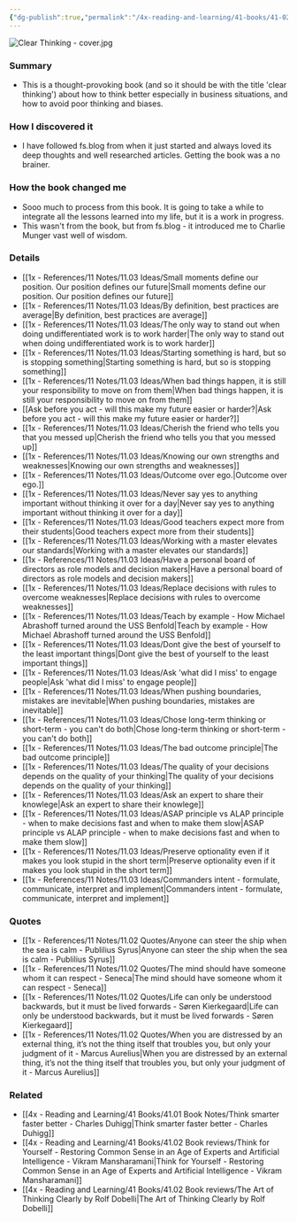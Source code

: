 ```yaml
---
{"dg-publish":true,"permalink":"/4x-reading-and-learning/41-books/41-02-book-reviews/clear-thinking-turning-ordinary-moments-into-extraordinary-results-shane-parrish/","title":"Clear Thinking - Turning Ordinary Moments into Extraordinary Results - Shane  Parrish","created":"2025-05-04T21:11:27.297+03:00","updated":"2025-09-23T08:02:28.508+03:00"}
---
```


![Clear Thinking - cover.jpg](/img/user/4x%20-%20Reading%20and%20Learning/41%20Books/41.03%20Cover%20images/Clear%20Thinking%20-%20cover.jpg)
### Summary
- This is a thought-provoking book (and so it should be with the title 'clear thinking') about how to think better especially in business situations, and how to avoid poor thinking and biases.

### How I discovered it
- I have followed fs.blog from when it just started and always loved its deep thoughts and well researched articles. Getting the book was a no brainer.

### How the book changed me
- Sooo much to process from this book. It is going to take a while to integrate all the lessons learned into my life, but it is a work in progress.
- This wasn't from the book, but from fs.blog - it introduced me to Charlie Munger vast well of wisdom.

### Details
- [[1x - References/11 Notes/11.03 Ideas/Small moments define our position. Our position defines our future\|Small moments define our position. Our position defines our future]]
- [[1x - References/11 Notes/11.03 Ideas/By definition, best practices are average\|By definition, best practices are average]]
- [[1x - References/11 Notes/11.03 Ideas/The only way to stand out when doing undifferentiated work is to work harder\|The only way to stand out when doing undifferentiated work is to work harder]]
- [[1x - References/11 Notes/11.03 Ideas/Starting something is hard, but so is stopping something\|Starting something is hard, but so is stopping something]]
- [[1x - References/11 Notes/11.03 Ideas/When bad things happen, it is still your responsibility to move on from them\|When bad things happen, it is still your responsibility to move on from them]]
- [[Ask before you act - will this make my future easier or harder?\|Ask before you act - will this make my future easier or harder?]]
- [[1x - References/11 Notes/11.03 Ideas/Cherish the friend who tells you that you messed up\|Cherish the friend who tells you that you messed up]]
- [[1x - References/11 Notes/11.03 Ideas/Knowing our own strengths and weaknesses\|Knowing our own strengths and weaknesses]]
- [[1x - References/11 Notes/11.03 Ideas/Outcome over ego.\|Outcome over ego.]]
- [[1x - References/11 Notes/11.03 Ideas/Never say yes to anything important without thinking it over for a day\|Never say yes to anything important without thinking it over for a day]]
- [[1x - References/11 Notes/11.03 Ideas/Good teachers expect more from their students\|Good teachers expect more from their students]]
- [[1x - References/11 Notes/11.03 Ideas/Working with a master elevates our standards\|Working with a master elevates our standards]]
- [[1x - References/11 Notes/11.03 Ideas/Have a personal board of directors as role models and decision makers\|Have a personal board of directors as role models and decision makers]]
- [[1x - References/11 Notes/11.03 Ideas/Replace decisions with rules to overcome weaknesses\|Replace decisions with rules to overcome weaknesses]]
- [[1x - References/11 Notes/11.03 Ideas/Teach by example - How Michael Abrashoff turned around the USS Benfold\|Teach by example - How Michael Abrashoff turned around the USS Benfold]]
- [[1x - References/11 Notes/11.03 Ideas/Dont give the best of yourself to the least important things\|Dont give the best of yourself to the least important things]]
- [[1x - References/11 Notes/11.03 Ideas/Ask 'what did I miss' to engage people\|Ask 'what did I miss' to engage people]]
- [[1x - References/11 Notes/11.03 Ideas/When pushing boundaries, mistakes are inevitable\|When pushing boundaries, mistakes are inevitable]]
- [[1x - References/11 Notes/11.03 Ideas/Chose long-term thinking or short-term - you can't do both\|Chose long-term thinking or short-term - you can't do both]]
- [[1x - References/11 Notes/11.03 Ideas/The bad outcome principle\|The bad outcome principle]]
- [[1x - References/11 Notes/11.03 Ideas/The quality of your decisions depends on the quality of your thinking\|The quality of your decisions depends on the quality of your thinking]]
- [[1x - References/11 Notes/11.03 Ideas/Ask an expert to share their knowlege\|Ask an expert to share their knowlege]]
- [[1x - References/11 Notes/11.03 Ideas/ASAP principle vs ALAP principle - when to make decisions fast and when to make them slow\|ASAP principle vs ALAP principle - when to make decisions fast and when to make them slow]]
- [[1x - References/11 Notes/11.03 Ideas/Preserve optionality even if it makes you look stupid in the short term\|Preserve optionality even if it makes you look stupid in the short term]]
- [[1x - References/11 Notes/11.03 Ideas/Commanders intent - formulate, communicate, interpret and implement\|Commanders intent - formulate, communicate, interpret and implement]]
### Quotes
- [[1x - References/11 Notes/11.02 Quotes/Anyone can steer the ship when the sea is calm - Publilius Syrus\|Anyone can steer the ship when the sea is calm - Publilius Syrus]]
- [[1x - References/11 Notes/11.02 Quotes/The mind should have someone whom it can respect - Seneca\|The mind should have someone whom it can respect - Seneca]]
- [[1x - References/11 Notes/11.02 Quotes/Life can only be understood backwards, but it must be lived forwards - Søren Kierkegaard\|Life can only be understood backwards, but it must be lived forwards - Søren Kierkegaard]]
- [[1x - References/11 Notes/11.02 Quotes/When you are distressed by an external thing, it’s not the thing itself that troubles you, but only your judgment of it - Marcus Aurelius\|When you are distressed by an external thing, it’s not the thing itself that troubles you, but only your judgment of it - Marcus Aurelius]]

### Related
- [[4x - Reading and Learning/41 Books/41.01 Book Notes/Think smarter faster better - Charles Duhigg\|Think smarter faster better - Charles Duhigg]]
- [[4x - Reading and Learning/41 Books/41.02 Book reviews/Think for Yourself - Restoring Common Sense in an Age of Experts and Artificial Intelligence - Vikram Mansharamani\|Think for Yourself - Restoring Common Sense in an Age of Experts and Artificial Intelligence - Vikram Mansharamani]]
- [[4x - Reading and Learning/41 Books/41.02 Book reviews/The Art of Thinking Clearly by Rolf Dobelli\|The Art of Thinking Clearly by Rolf Dobelli]]
